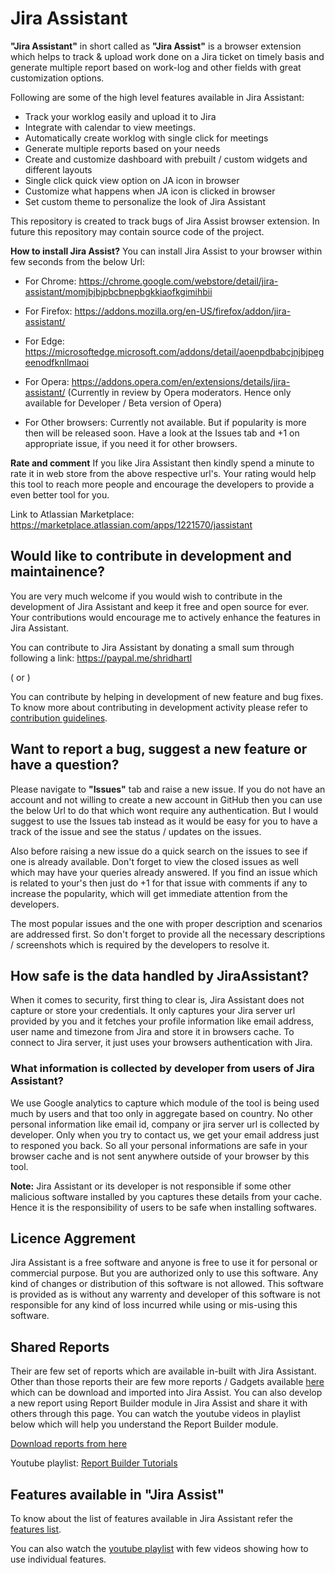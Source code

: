 # Jira Assistant

**"Jira Assistant"** in short called as **"Jira Assist"** is a browser extension which helps to track & upload work done on a Jira ticket on timely basis and generate multiple report based on work-log and other fields with great customization options.

Following are some of the high level features available in Jira Assistant:  
-   Track your worklog easily and upload it to Jira
-   Integrate with calendar to view meetings.
-   Automatically create worklog with single click for meetings
-   Generate multiple reports based on your needs
-   Create and customize dashboard with prebuilt / custom widgets and different layouts
-   Single click quick view option on JA icon in browser
-   Customize what happens when JA icon is clicked in browser
-   Set custom theme to personalize the look of Jira Assistant

This repository is created to track bugs of Jira Assist browser extension. In future this repository may contain source code of the project.

**How to install Jira Assist?**
You can install Jira Assist to your browser within few seconds from the below Url:
- For Chrome: https://chrome.google.com/webstore/detail/jira-assistant/momjbjbjpbcbnepbgkkiaofkgimihbii

- For Firefox: https://addons.mozilla.org/en-US/firefox/addon/jira-assistant/

- For Edge: https://microsoftedge.microsoft.com/addons/detail/aoenpdbabcjnjbjpegeenodfknllmaoi

- For Opera: https://addons.opera.com/en/extensions/details/jira-assistant/ (Currently in review by Opera moderators. Hence only available for Developer / Beta version of Opera)

- For Other browsers: Currently not available. But if popularity is more then will be released soon. Have a look at the Issues tab and +1 on appropriate issue, if you need it for other browsers.

**Rate and comment**
If you like Jira Assistant then kindly spend a minute to rate it in web store from the above respective url's. Your rating would help this tool to reach more people and encourage the developers to provide a even better tool for you.

Link to Atlassian Marketplace: https://marketplace.atlassian.com/apps/1221570/jassistant

## Would like to contribute in development and maintainence?
You are very much welcome if you would wish to contribute in the development of Jira Assistant and keep it free and open source for ever. Your contributions would encourage me to actively enhance the features in Jira Assistant.

You can contribute to Jira Assistant by donating a small sum through following a link: https://paypal.me/shridhartl

( or )

You can contribute by helping in development of new feature and bug fixes. To know more about contributing in development activity please refer to [contribution guidelines](docs/CONTRIBUTE.md).

## Want to report a bug, suggest a new feature or have a question?
Please navigate to **"Issues"** tab and raise a new issue. If you do not have an account and not willing to create a new account in GitHub then you can use the below Url to do that which wont require any authentication. But I would suggest to use the Issues tab instead as it would be easy for you to have a track of the issue and see the status / updates on the issues.

Also before raising a new issue do a quick search on the issues to see if one is already available. Don't forget to view the closed issues as well which may have your queries already answered. If you find an issue which is related to your's then just do +1 for that issue with comments if any to increase the popularity, which will get immediate attention from the developers.

The most popular issues and the one with proper description and scenarios are addressed first. So don't forget to provide all the necessary descriptions / screenshots which is required by the developers to resolve it.

## How safe is the data handled by JiraAssistant?
When it comes to security, first thing to clear is, Jira Assistant does not capture or store your credentials. It only captures your Jira server url provided by you and it fetches your profile information like email address, user name and timezone from Jira and store it in browsers cache. To connect to Jira server, it just uses your browsers authentication with Jira.

### What information is collected by developer from users of Jira Assistant?
We use Google analytics to capture which module of the tool is being used much by users and that too only in aggregate based on country. No other personal information like email id, company or jira server url is collected by developer. Only when you try to contact us, we get your email address just to responed you back. So all your personal informations are safe in your browser cache and is not sent anywhere outside of your browser by this tool.

**Note:** Jira Assistant or its developer is not responsible if some other malicious software installed by you captures these details from your cache. Hence it is the responsibility of users to be safe when installing softwares.

## Licence Aggrement
Jira Assistant is a free software and anyone is free to use it for personal or commercial purpose. But you are authorized only to use this software. Any kind of changes or distribution of this software is not allowed. This software is provided as is without any warrenty and developer of this software is not responsible for any kind of loss incurred while using or mis-using this software.

## Shared Reports
Their are few set of reports which are available in-built with Jira Assistant. Other than those reports their are few more reports / Gadgets available [here](docs/SHARED_REPORTS.md) which can be download and imported into Jira Assist. You can also develop a new report using Report Builder module in Jira Assist and share it with others through this page. You can watch the youtube videos in playlist below which will help you understand the Report Builder module.

[Download reports from here](docs/SHARED_REPORTS.md)

Youtube playlist: [Report Builder Tutorials](https://www.youtube.com/playlist?list=PLxDBQLgpBhsB_4Q2CGsViLCvfulmVuLAL)

## Features available in "Jira Assist"
To know about the list of features available in Jira Assistant refer the [features list](docs/FEATURES.md).

You can also watch the [youtube playlist](https://www.youtube.com/watch?list=PLxDBQLgpBhsDGppYrDqARYULukk7XFJPV&v=HsWq7cT3Qq0) with few videos showing how to use individual features.